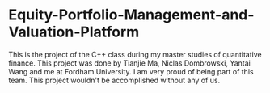 # Equity-Portfolio-Management-and-Valuation-Platform

This is the project of the C++ class during my master studies of quantitative finance. This project was done by Tianjie Ma,  Niclas Dombrowski, Yantai Wang and me at Fordham University. I am very proud of being part of this team. This project wouldn't be accomplished without any of us. 
